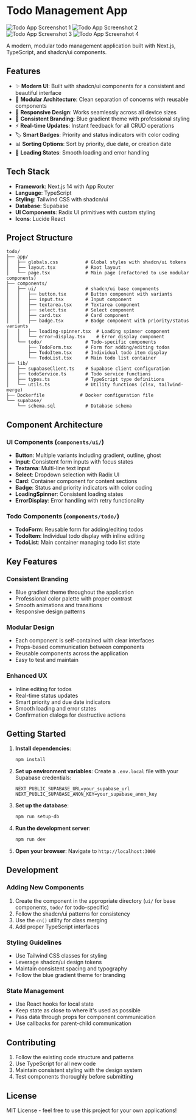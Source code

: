 # Todo Management App

![Todo App Screenshot 1](assets/images/1.png)
![Todo App Screenshot 2](assets/images/2.png)
![Todo App Screenshot 3](assets/images/3.png)
![Todo App Screenshot 4](assets/images/4.png)

A modern, modular todo management application built with Next.js, TypeScript, and shadcn/ui components.

## Features

- ✨ **Modern UI**: Built with shadcn/ui components for a consistent and beautiful interface
- 🧩 **Modular Architecture**: Clean separation of concerns with reusable components
- 📱 **Responsive Design**: Works seamlessly across all device sizes
- 🎨 **Consistent Branding**: Blue gradient theme with professional styling
- ⚡ **Real-time Updates**: Instant feedback for all CRUD operations
- 🏷️ **Smart Badges**: Priority and status indicators with color coding
- 📊 **Sorting Options**: Sort by priority, due date, or creation date
- 🔄 **Loading States**: Smooth loading and error handling

## Tech Stack

- **Framework**: Next.js 14 with App Router
- **Language**: TypeScript
- **Styling**: Tailwind CSS with shadcn/ui
- **Database**: Supabase
- **UI Components**: Radix UI primitives with custom styling
- **Icons**: Lucide React

## Project Structure

```
todo/
├── app/
│   ├── globals.css          # Global styles with shadcn/ui tokens
│   ├── layout.tsx           # Root layout
│   └── page.tsx             # Main page (refactored to use modular components)
├── components/
│   ├── ui/                  # shadcn/ui base components
│   │   ├── button.tsx       # Button component with variants
│   │   ├── input.tsx        # Input component
│   │   ├── textarea.tsx     # Textarea component
│   │   ├── select.tsx       # Select component
│   │   ├── card.tsx         # Card component
│   │   ├── badge.tsx        # Badge component with priority/status variants
│   │   ├── loading-spinner.tsx  # Loading spinner component
│   │   └── error-display.tsx    # Error display component
│   └── todo/                # Todo-specific components
│       ├── TodoForm.tsx     # Form for adding/editing todos
│       ├── TodoItem.tsx     # Individual todo item display
│       └── TodoList.tsx     # Main todo list container
├── lib/
│   ├── supabaseClient.ts    # Supabase client configuration
│   ├── todoService.ts       # Todo service functions
│   ├── types.ts             # TypeScript type definitions
│   └── utils.ts             # Utility functions (clsx, tailwind-merge)
├── Dockerfile             # Docker configuration file
└── supabase/
    └── schema.sql           # Database schema
```

## Component Architecture

### UI Components (`components/ui/`)
- **Button**: Multiple variants including gradient, outline, ghost
- **Input**: Consistent form inputs with focus states
- **Textarea**: Multi-line text input
- **Select**: Dropdown selection with Radix UI
- **Card**: Container component for content sections
- **Badge**: Status and priority indicators with color coding
- **LoadingSpinner**: Consistent loading states
- **ErrorDisplay**: Error handling with retry functionality

### Todo Components (`components/todo/`)
- **TodoForm**: Reusable form for adding/editing todos
- **TodoItem**: Individual todo display with inline editing
- **TodoList**: Main container managing todo list state

## Key Features

### Consistent Branding
- Blue gradient theme throughout the application
- Professional color palette with proper contrast
- Smooth animations and transitions
- Responsive design patterns

### Modular Design
- Each component is self-contained with clear interfaces
- Props-based communication between components
- Reusable components across the application
- Easy to test and maintain

### Enhanced UX
- Inline editing for todos
- Real-time status updates
- Smart priority and due date indicators
- Smooth loading and error states
- Confirmation dialogs for destructive actions

## Getting Started

1. **Install dependencies**:
   ```bash
   npm install
   ```

2. **Set up environment variables**:
   Create a `.env.local` file with your Supabase credentials:
   ```
   NEXT_PUBLIC_SUPABASE_URL=your_supabase_url
   NEXT_PUBLIC_SUPABASE_ANON_KEY=your_supabase_anon_key
   ```

3. **Set up the database**:
   ```bash
   npm run setup-db
   ```

4. **Run the development server**:
   ```bash
   npm run dev
   ```

5. **Open your browser**:
   Navigate to `http://localhost:3000`

## Development

### Adding New Components
1. Create the component in the appropriate directory (`ui/` for base components, `todo/` for todo-specific)
2. Follow the shadcn/ui patterns for consistency
3. Use the `cn()` utility for class merging
4. Add proper TypeScript interfaces

### Styling Guidelines
- Use Tailwind CSS classes for styling
- Leverage shadcn/ui design tokens
- Maintain consistent spacing and typography
- Follow the blue gradient theme for branding

### State Management
- Use React hooks for local state
- Keep state as close to where it's used as possible
- Pass data through props for component communication
- Use callbacks for parent-child communication

## Contributing

1. Follow the existing code structure and patterns
2. Use TypeScript for all new code
3. Maintain consistent styling with the design system
4. Test components thoroughly before submitting

## License

MIT License - feel free to use this project for your own applications!

